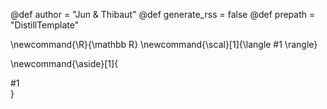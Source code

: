 @def author = "Jun & Thibaut"
@def generate_rss = false
@def prepath = "DistillTemplate"


\newcommand{\R}{\mathbb R}
\newcommand{\scal}[1]{\langle #1 \rangle}

\newcommand{\aside}[1]{<aside> #1 </aside>}